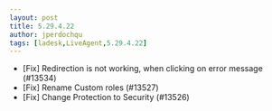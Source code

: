 ```yaml
---
layout: post
title: 5.29.4.22
author: jperdochqu
tags: [ladesk,LiveAgent,5.29.4.22]
---
```


- [Fix] Redirection is not working, when clicking on error message (#13534)
- [Fix] Rename Custom roles (#13527)
- [Fix] Change Protection to Security (#13526)
